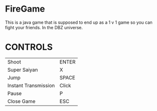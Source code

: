 # FireGame
This is a java game that is supposed to end up as a 1 v 1 game so you can fight your friends. In the DBZ universe.
<h1>CONTROLS</h1>
<table style = "width:100%;table-layout:fixed;">
<tr><td>Shoot</td><td>ENTER</td></tr>
<tr><td>Super Saiyan</td><td>X</td></tr>
<tr><td>Jump</td><td>SPACE</td></tr>
<tr><td>Instant Transmission</td><td>Click</td></tr>
<tr><td>Pause</td><td>P</td></tr>
<tr><td>Close Game</td><td>ESC</td></tr>
</table>
